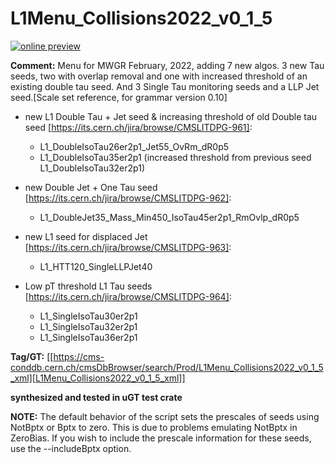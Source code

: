 # L1Menu_Collisions2022_v0_1_5

[![online preview](https://img.shields.io/badge/Online%20preview-click%20here-blue)](https://htmlpreview.github.io/?https://github.com/priyasajid/L1MenuRun3/blob/master/development/L1Menu_Collisions2022_v0_1_5/L1Menu_Collisions2022_v0_1_5.html)

**Comment:** Menu for MWGR February, 2022, adding 7 new algos. 3 new Tau seeds, two with overlap removal and one with increased threshold of an existing double tau seed. And 3 Single Tau monitoring seeds and a LLP Jet seed.[Scale set reference, for grammar version 0.10]

- new L1 Double Tau + Jet seed & increasing threshold of old Double tau seed [https://its.cern.ch/jira/browse/CMSLITDPG-961]:
    - L1_DoubleIsoTau26er2p1_Jet55_OvRm_dR0p5
    - L1_DoubleIsoTau35er2p1 (increased threshold from previous seed L1_DoubleIsoTau32er2p1)

- new Double Jet + One Tau seed [https://its.cern.ch/jira/browse/CMSLITDPG-962]:
    - L1_DoubleJet35_Mass_Min450_IsoTau45er2p1_RmOvlp_dR0p5

- new L1 seed for displaced Jet [https://its.cern.ch/jira/browse/CMSLITDPG-963]: 
    - L1_HTT120_SingleLLPJet40

- Low pT threshold L1 Tau seeds [https://its.cern.ch/jira/browse/CMSLITDPG-964]:
    - L1_SingleIsoTau30er2p1
    - L1_SingleIsoTau32er2p1
    - L1_SingleIsoTau36er2p1

**Tag/GT:** [[https://cms-conddb.cern.ch/cmsDbBrowser/search/Prod/L1Menu_Collisions2022_v0_1_5_xml][L1Menu_Collisions2022_v0_1_5_xml]]

**synthesized and tested in uGT test crate**

**NOTE:** The default behavior of the script sets the prescales of seeds using NotBptx or Bptx to zero. This is due to problems emulating NotBptx in ZeroBias. If you wish to include the prescale information for these seeds, use the --includeBptx option.

